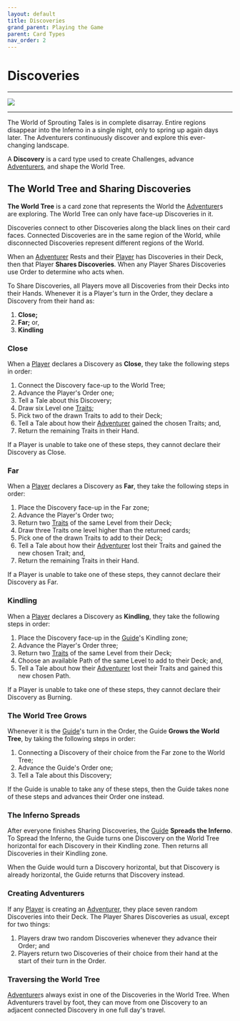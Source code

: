 ```yaml
---
layout: default
title: Discoveries
grand_parent: Playing the Game
parent: Card Types
nav_order: 2
---
```


# Discoveries

---

<img src="https://plerpsandplerps.github.io/Sprouting-Tales/artwork/Art_Inferno.png" >

---

The World of Sprouting Tales is in complete disarray. Entire regions disappear into the Inferno in a single night, only to spring up again days later. The Adventurers continuously discover and explore this ever-changing landscape. 

A **Discovery** is a card type used to create Challenges, advance [Adventurers](https://plerpsandplerps.github.io/Sprouting-Tales/docs/Introduction/Basics.html#player-and-adventurer), and shape the World Tree.

## The World Tree and Sharing Discoveries

**The World Tree** is a card zone that represents the World the [Adventurer](https://plerpsandplerps.github.io/Sprouting-Tales/docs/Introduction/Basics.html#player-and-adventurer)s are exploring. The World Tree can only have face-up Discoveries in it. 

Discoveries connect to other Discoveries along the black lines on their card faces. Connected Discoveries are in the same region of the World, while disconnected Discoveries represent different regions of the World.

When an [Adventurer](https://plerpsandplerps.github.io/Sprouting-Tales/docs/Introduction/Basics.html#player-and-adventurer) Rests and their [Player](https://plerpsandplerps.github.io/Sprouting-Tales/docs/Introduction/Basics.html#player-and-adventurer) has Discoveries in their Deck, then that Player **Shares Discoveries**. When any Player Shares Discoveries use Order to determine who acts when.

To Share Discoveries, all Players move all Discoveries from their Decks into their Hands. Whenever it is a Player's turn in the Order, they declare a Discovery from their hand as:

1. **Close;**
2. **Far;** or,
3. **Kindling**

### Close

When a [Player](https://plerpsandplerps.github.io/Sprouting-Tales/docs/Introduction/Basics.html#player-and-adventurer) declares a Discovery as **Close**, they take the following steps in order: 

1. Connect the Discovery face-up to the World Tree;
2. Advance the Player's Order one;
3. Tell a Tale about this Discovery;
4. Draw six Level one [Traits](https://plerpsandplerps.github.io/Sprouting-Tales/docs/Playing%20the%20Game/Card%20Types/Traits.html);
5. Pick two of the drawn Traits to add to their Deck; 
6. Tell a Tale about how their [Adventurer](https://plerpsandplerps.github.io/Sprouting-Tales/docs/Introduction/Basics.html#player-and-adventurer) gained the chosen Traits; and, 
7. Return the remaining Traits in their Hand. 

If a Player is unable to take one of these steps, they cannot declare their Discovery as Close. 

### Far

When a [Player](https://plerpsandplerps.github.io/Sprouting-Tales/docs/Introduction/Basics.html#player-and-adventurer) declares a Discovery as **Far**, they take the following steps in order:

1. Place the Discovery face-up in the Far zone;
2. Advance the Player's Order two;
3. Return two [Traits](https://plerpsandplerps.github.io/Sprouting-Tales/docs/Playing%20the%20Game/Card%20Types/Traits.html) of the same Level from their Deck;
4. Draw three Traits one level higher than the returned cards;
5. Pick one of the drawn Traits to add to their Deck;
6. Tell a Tale about how their [Adventurer](https://plerpsandplerps.github.io/Sprouting-Tales/docs/Introduction/Basics.html#player-and-adventurer) lost their Traits and gained the new chosen Trait; and,
7. Return the remaining Traits in their Hand.

If a Player is unable to take one of these steps, they cannot declare their Discovery as Far. 

### Kindling

When a [Player](https://plerpsandplerps.github.io/Sprouting-Tales/docs/Introduction/Basics.html#player-and-adventurer) declares a Discovery as **Kindling**, they take the following steps in order: 

1. Place the Discovery face-up in the [Guide](https://plerpsandplerps.github.io/Sprouting-Tales/docs/Introduction/Basics.html#guide)'s Kindling zone;
2. Advance the Player's Order three;
3. Return two [Traits](https://plerpsandplerps.github.io/Sprouting-Tales/docs/Playing%20the%20Game/Card%20Types/Traits.html) of the same Level from their Deck; 
4. Choose an available Path of the same Level to add to their Deck; and,
5. Tell a Tale about how their [Adventurer](https://plerpsandplerps.github.io/Sprouting-Tales/docs/Introduction/Basics.html#player-and-adventurer) lost their Traits and gained this new chosen Path. 

If a Player is unable to take one of these steps, they cannot declare their Discovery as Burning. 

### The World Tree Grows

Whenever it is the [Guide](https://plerpsandplerps.github.io/Sprouting-Tales/docs/Introduction/Basics.html#guide)'s turn in the Order, the Guide **Grows the World Tree**, by taking the following steps in order: 

1. Connecting a Discovery of their choice from the Far zone to the World Tree;
2. Advance the Guide's Order one; 
3. Tell a Tale about this Discovery;

If the Guide is unable to take any of these steps, then the Guide takes none of these steps and advances their Order one instead.

### The Inferno Spreads

After everyone finishes Sharing Discoveries, the [Guide](https://plerpsandplerps.github.io/Sprouting-Tales/docs/Introduction/Basics.html#guide) **Spreads the Inferno**. To Spread the Inferno, the Guide turns one Discovery on the World Tree horizontal for each Discovery in their Kindling zone. Then returns all Discoveries in their Kindling zone.  

When the Guide would turn a Discovery horizontal, but that Discovery is already horizontal, the Guide returns that Discovery instead.

### Creating Adventurers

If any [Player](https://plerpsandplerps.github.io/Sprouting-Tales/docs/Introduction/Basics.html#player-and-adventurer) is creating an [Adventurer](https://plerpsandplerps.github.io/Sprouting-Tales/docs/Introduction/Basics.html#player-and-adventurer), they place seven random Discoveries into their Deck. The Player Shares Discoveries as usual, except for two things: 

1. Players draw two random Discoveries whenever they advance their Order; and
2. Players return two Discoveries of their choice from their hand at the start of their turn in the Order. 

### Traversing the World Tree
 
[Adventurer](https://plerpsandplerps.github.io/Sprouting-Tales/docs/Introduction/Basics.html#player-and-adventurer)s always exist in one of the Discoveries in the World Tree. When Adventurers travel by foot, they can move from one Discovery to an adjacent connected Discovery in one full day's travel. 

<!-- 

## Discovery Gallery

-->